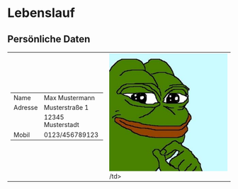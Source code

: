 # Lebenslauf
## Persönliche Daten
<table>
	   <tr>
		     <td>
<table>
    <tr>
        <td>Name</td>
	<td>Max Mustermann</td>
    </tr>
    <tr>
	<td>Adresse</td>
        <td>Musterstraße 1</td>
    </tr>
    <tr>
        <td></td>
	<td>12345 Musterstadt</td>
    </tr>
    <tr>
	<td>Mobil</td>
        <td>0123/456789123</td>
    </tr>
</table>
			     </td>
		   <td>
<img src="Bild.jpg" alt="Profilbild">  
			   /td>
		      <tr>
</table>
